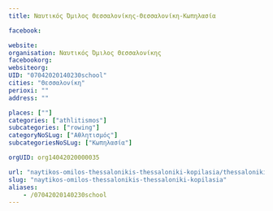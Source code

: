 ```yaml
---
title: Ναυτικός Όμιλος Θεσσαλονίκης-Θεσσαλονίκη-Κωπηλασία

facebook:

website:
organisation: Ναυτικός Όμιλος Θεσσαλονίκης
facebookorg:
websiteorg:
UID: "07042020140230school"
cities: "Θεσσαλονίκη"
perioxi: ""
address: ""

places: [""]
categories: ["athlitismos"]
subcategories: ["rowing"]
categoryNoSLug: ["Αθλητισμός"]
subcategoriesNoSLug: ["Κωπηλασία"]

orgUID: org14042020000035

url: "naytikos-omilos-thessalonikis-thessaloniki-kopilasia/thessaloniki//"
slug: "naytikos-omilos-thessalonikis-thessaloniki-kopilasia"
aliases:
    - /07042020140230school
---
```





